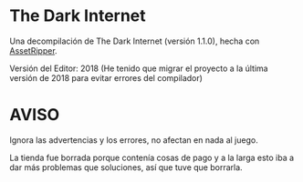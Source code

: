 # The Dark Internet
Una decompilación de The Dark Internet (versión 1.1.0), hecha con [AssetRipper](https://github.com/AssetRipper/AssetRipper).

Versión del Editor: 2018 (He tenido que migrar el proyecto a la última versión de 2018 para evitar errores del compilador)

# AVISO
Ignora las advertencias y los errores, no afectan en nada al juego.

La tienda fue borrada porque contenía cosas de pago y a la larga esto iba a dar más problemas que soluciones, así que tuve que borrarla.